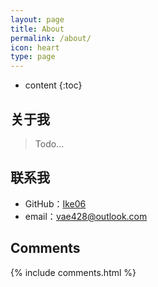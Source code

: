 ```yaml
---
layout: page
title: About
permalink: /about/
icon: heart
type: page
---
```


* content
{:toc}

## 关于我

> Todo...

## 联系我

* GitHub：[Ike06](https://github.com/Ike06)
* email：vae428@outlook.com

## Comments

{% include comments.html %}
